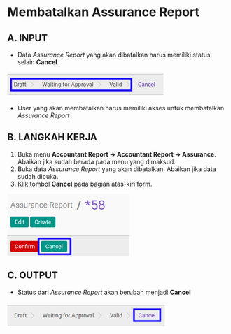 # Membatalkan Assurance Report

## A. INPUT

* Data *Assurance Report* yang akan dibatalkan harus memiliki status selain **Cancel**.

![](../../img/assurance-report/status-selain-cancel.png)

* User yang akan membatalkan harus memiliki akses untuk membatalkan *Assurance Report*

## B. LANGKAH KERJA

1. Buka menu **Accountant Report -> Accountant Report -> Assurance**. Abaikan jika sudah berada pada menu yang dimaksud.
2. Buka data *Assurance Report* yang akan dibatalkan. Abaikan jika data sudah dibuka.
3. Klik tombol **Cancel** pada bagian atas-kiri form.

![](../../img/assurance-report/tombol-cancel.png)

## C. OUTPUT

* Status dari *Assurance Report* akan berubah menjadi **Cancel**

![](../../img/assurance-report/status-cancel.png)
